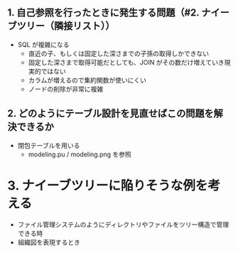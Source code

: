 ## 1. 自己参照を行ったときに発生する問題（#2. ナイーブツリー（隣接リスト））

- SQL が複雑になる
  - 直近の子、もしくは固定した深さまでの子孫の取得しかできない
  - 固定した深さまで取得可能だとしても、JOIN がその数だけ増えていき現実的ではない
  - カラムが増えるので集約関数が使いにくい
  - ノードの削除が非常に複雑

## 2. どのようにテーブル設計を見直せばこの問題を解決できるか

- 閉包テーブルを用いる
  - modeling.pu / modeling.png を参照

# 3. ナイーブツリーに陥りそうな例を考える

- ファイル管理システムのようにディレクトリやファイルをツリー構造で管理できる時
- 組織図を表現するとき

